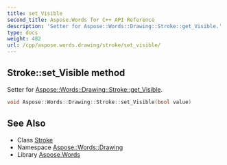 ```yaml
---
title: set_Visible
second_title: Aspose.Words for C++ API Reference
description: 'Setter for Aspose::Words::Drawing::Stroke::get_Visible.'
type: docs
weight: 482
url: /cpp/aspose.words.drawing/stroke/set_visible/
---
```

## Stroke::set_Visible method


Setter for [Aspose::Words::Drawing::Stroke::get_Visible](../get_visible/).

```cpp
void Aspose::Words::Drawing::Stroke::set_Visible(bool value)
```

## See Also

* Class [Stroke](../)
* Namespace [Aspose::Words::Drawing](../../)
* Library [Aspose.Words](../../../)
